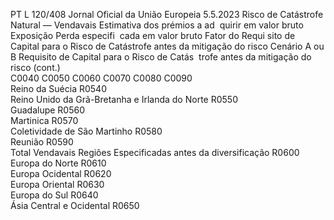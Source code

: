 PT  L 120/408 Jornal Oficial da União Europeia 5.5.2023
 Risco de Catástrofe Natural — Vendavais  Estimativa dos 
prémios a ad ­
quirir em valor 
bruto  Exposição  Perda especifi ­
cada em valor 
bruto  Fator do Requi ­
sito de Capital 
para o Risco de 
Catástrofe antes 
da mitigação do 
risco  Cenário A ou B  Requisito de 
Capital para o 
Risco de Catás ­
trofe antes da 
mitigação do 
risco  (cont.)  
C0040  C0050  C0060  C0070  C0080  C0090  
Reino da Suécia  R0540  
Reino Unido da Grã-Bretanha e Irlanda do Norte  R0550  
Guadalupe  R0560  
Martinica  R0570  
Coletividade de São Martinho  R0580  
Reunião  R0590  
Total Vendavais Regiões Especificadas antes da 
diversificação  R0600  
Europa do Norte  R0610  
Europa Ocidental  R0620  
Europa Oriental  R0630  
Europa do Sul  R0640  
Ásia Central e Ocidental  R0650